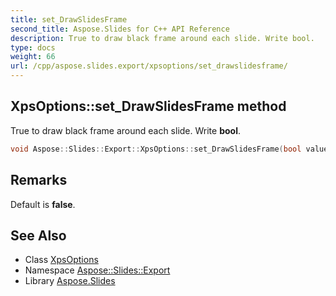 ```yaml
---
title: set_DrawSlidesFrame
second_title: Aspose.Slides for C++ API Reference
description: True to draw black frame around each slide. Write bool.
type: docs
weight: 66
url: /cpp/aspose.slides.export/xpsoptions/set_drawslidesframe/
---
```

## XpsOptions::set_DrawSlidesFrame method


True to draw black frame around each slide. Write **bool**.

```cpp
void Aspose::Slides::Export::XpsOptions::set_DrawSlidesFrame(bool value) override
```

## Remarks


Default is **false**. 
## See Also

* Class [XpsOptions](../)
* Namespace [Aspose::Slides::Export](../../)
* Library [Aspose.Slides](../../../)
